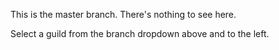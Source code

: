 This is the master branch. There's nothing to see here.

Select a guild from the branch dropdown above and to the left.
